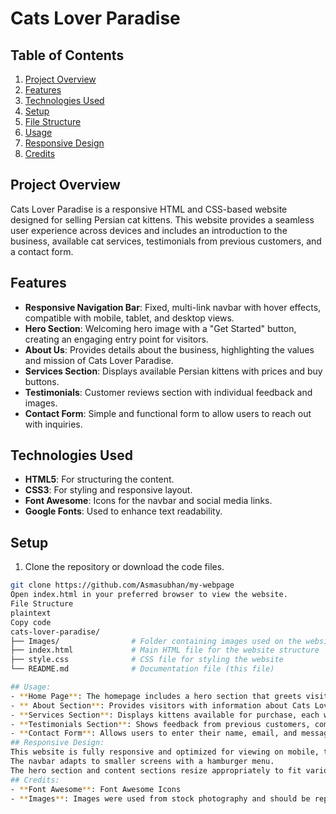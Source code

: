 # Cats Lover Paradise

## Table of Contents

1. [Project Overview](#project-overview)
2. [Features](#features)
3. [Technologies Used](#technologies-used)
4. [Setup](#setup)
5. [File Structure](#file-structure)
6. [Usage](#usage)
7. [Responsive Design](#responsive-design)
8. [Credits](#credits)


## Project Overview
Cats Lover Paradise is a responsive HTML and CSS-based website designed for selling Persian cat kittens. This website provides a seamless user experience across devices and includes an introduction to the business, available cat services, testimonials from previous customers, and a contact form.

## Features
- **Responsive Navigation Bar**: Fixed, multi-link navbar with hover effects, compatible with mobile, tablet, and desktop views.
- **Hero Section**: Welcoming hero image with a "Get Started" button, creating an engaging entry point for visitors.
- **About Us**: Provides details about the business, highlighting the values and mission of Cats Lover Paradise.
- **Services Section**: Displays available Persian kittens with prices and buy buttons.
- **Testimonials**: Customer reviews section with individual feedback and images.
- **Contact Form**: Simple and functional form to allow users to reach out with inquiries.

## Technologies Used
- **HTML5**: For structuring the content.
- **CSS3**: For styling and responsive layout.
- **Font Awesome**: Icons for the navbar and social media links.
- **Google Fonts**: Used to enhance text readability.

## Setup
1. Clone the repository or download the code files.
```bash
git clone https://github.com/Asmasubhan/my-webpage
Open index.html in your preferred browser to view the website.
File Structure
plaintext
Copy code
cats-lover-paradise/
├── Images/                # Folder containing images used on the website
├── index.html             # Main HTML file for the website structure
├── style.css              # CSS file for styling the website
└── README.md              # Documentation file (this file)

## Usage:
- **Home Page**: The homepage includes a hero section that greets visitors with an engaging background image and a call-to-action "Get Started" button.
- ** About Section**: Provides visitors with information about Cats Lover Paradise, the type of cats available, and the values of the business.
- **Services Section**: Displays kittens available for purchase, each with a photo, name, price, and "Buy" button for easy selection.
- **Testimonials Section**: Shows feedback from previous customers, complete with images and names.
- **Contact Form**: Allows users to enter their name, email, and message to contact the business. This form does not currently have backend functionality but is designed for demonstration purposes.
## Responsive Design:
This website is fully responsive and optimized for viewing on mobile, tablet, and desktop devices.
The navbar adapts to smaller screens with a hamburger menu.
The hero section and content sections resize appropriately to fit various screen sizes.
## Credits:
- **Font Awesome**: Font Awesome Icons
- **Images**: Images were used from stock photography and should be replaced with business-specific images for real-world use.
